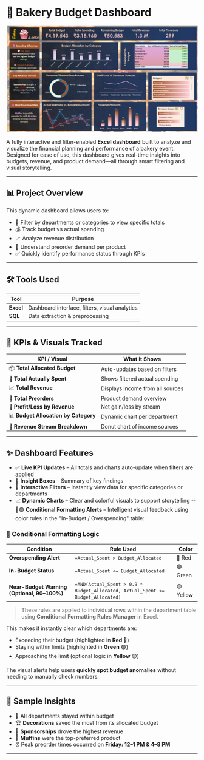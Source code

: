 # 🧁 Bakery Budget Dashboard
![Bakery Budget Dashboard](image.png)

A fully interactive and filter-enabled **Excel dashboard** built to analyze and visualize the financial planning and performance of a bakery event. Designed for ease of use, this dashboard gives real-time insights into budgets, revenue, and product demand—all through smart filtering and visual storytelling.

---

## 📊 Project Overview

This dynamic dashboard allows users to:

- 🎯 Filter by departments or categories to view specific totals
- 💰 Track budget vs actual spending
- 📈 Analyze revenue distribution
- 🧾 Understand preorder demand per product
- ✅ Quickly identify performance status through KPIs

---

## 🛠️ Tools Used

| Tool        | Purpose                                        |
|-------------|------------------------------------------------|
| **Excel**   | Dashboard interface, filters, visual analytics |
| **SQL**     | Data extraction & preprocessing                |

---

## 📌 KPIs & Visuals Tracked

| KPI / Visual                    | What it Shows |
|--------------------------------|----------------|
| 📦 **Total Allocated Budget**         | Auto-updates based on filters |
| 💸 **Total Actually Spent**           | Shows filtered actual spending |
| 📈 **Total Revenue**                  | Displays income from all sources |
| 🧾 **Total Preorders**               | Product demand overview |
| 🔁 **Profit/Loss by Revenue**         | Net gain/loss by stream |
| 📊 **Budget Allocation by Category** | Dynamic chart per department |
| 🧩 **Revenue Stream Breakdown**       | Donut chart of income sources |

---

## ✨ Dashboard Features

- ✅ **Live KPI Updates** – All totals and charts auto-update when filters are applied
- 🧠 **Insight Boxes** – Summary of key findings
- 🧮 **Interactive Filters** – Instantly view data for specific categories or departments
- 📈 **Dynamic Charts** – Clear and colorful visuals to support storytelling
-- 🔴🟢 **Conditional Formatting Alerts** – Intelligent visual feedback using color rules in the "In-Budget / Overspending" table:

### 🎨 Conditional Formatting Logic

| Condition                                         | Rule Used                                               | Color  |
|--------------------------------------------------|----------------------------------------------------------|--------|
| **Overspending Alert**                           | `=Actual_Spent > Budget_Allocated`                      | 🔴 Red |
| **In-Budget Status**                             | `=Actual_Spent <= Budget_Allocated`                     | 🟢 Green |
| **Near-Budget Warning (Optional, 90–100%)**      | `=AND(Actual_Spent > 0.9 * Budget_Allocated, Actual_Spent <= Budget_Allocated)` | 🟡 Yellow |

> These rules are applied to individual rows within the department table using **Conditional Formatting Rules Manager** in Excel.

This makes it instantly clear which departments are:

- Exceeding their budget (highlighted in **Red** 🔴)
- Staying within limits (highlighted in **Green** 🟢)
- Approaching the limit (optional logic in **Yellow** 🟡)

The visual alerts help users **quickly spot budget anomalies** without needing to manually check numbers.

---

## 🧠 Sample Insights

- 🎯 All departments stayed within budget
- 🏆 **Decorations** saved the most from its allocated budget
- 💼 **Sponsorships** drove the highest revenue
- 🧁 **Muffins** were the top-preferred product
- ⏰ Peak preorder times occurred on **Friday: 12–1 PM & 4–8 PM**

---



